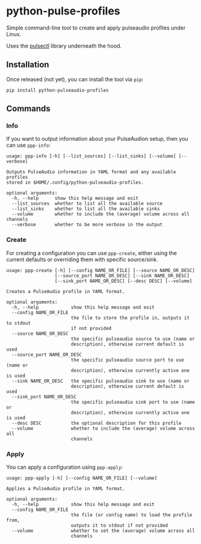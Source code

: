 # python-pulse-profiles
Simple command-line tool to create and apply pulseaudio profiles under Linux.

Uses the [pulsectl](https://github.com/mk-fg/python-pulse-control) library
underneath the hood.

## Installation

Once released (not yet), you can install the tool via `pip`:

```commandline
pip install python-pulseaudio-profiles
```

## Commands

### Info

If you want to output information about your PulseAudion setup, then you
can use `ppp-info`:

```
usage: ppp-info [-h] [--list_sources] [--list_sinks] [--volume] [--verbose]

Outputs PulseAudio information in YAML format and any available profiles
stored in $HOME/.config/python-pulseaudio-profiles.

optional arguments:
  -h, --help      show this help message and exit
  --list_sources  whether to list all the available source
  --list_sinks    whether to list all the available sinks
  --volume        whether to include the (average) volume across all channels
  --verbose       whether to be more verbose in the output
```

### Create

For creating a configuration you can use `ppp-create`, either using the current 
defaults or overriding them with specific source/sink.

```
usage: ppp-create [-h] [--config NAME_OR_FILE] [--source NAME_OR_DESC]
                  [--source_port NAME_OR_DESC] [--sink NAME_OR_DESC]
                  [--sink_port NAME_OR_DESC] [--desc DESC] [--volume]

Creates a PulseAudio profile in YAML format.

optional arguments:
  -h, --help            show this help message and exit
  --config NAME_OR_FILE
                        the file to store the profile in, outputs it to stdout
                        if not provided
  --source NAME_OR_DESC
                        the specific pulseaudio source to use (name or
                        description), otherwise current default is used
  --source_port NAME_OR_DESC
                        the specific pulseaudio source port to use (name or
                        description), otherwise currently active one is used
  --sink NAME_OR_DESC   the specific pulseaudio sink to use (name or
                        description), otherwise current default is used
  --sink_port NAME_OR_DESC
                        the specific pulseaudio sink port to use (name or
                        description), otherwise currently active one is used
  --desc DESC           the optional description for this profile
  --volume              whether to include the (average) volume across all
                        channels
``` 

### Apply

You can apply a configuration using `ppp-apply`:

```
usage: ppp-apply [-h] [--config NAME_OR_FILE] [--volume]

Applies a PulseAudio profile in YAML format.

optional arguments:
  -h, --help            show this help message and exit
  --config NAME_OR_FILE
                        the file (or config name) to load the profile from,
                        outputs it to stdout if not provided
  --volume              whether to set the (average) volume across all
                        channels
```
